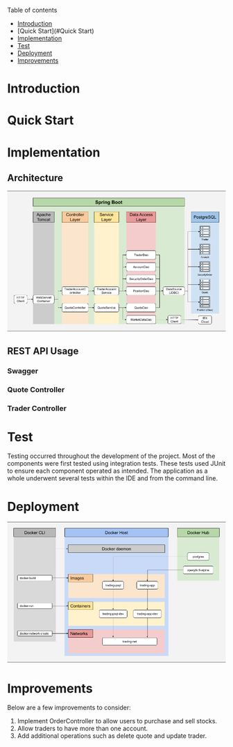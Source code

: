 Table of contents
* [Introduction](#Introduction)
* [Quick Start](#Quick Start)
* [Implementation](#Implementation)
* [Test](#Test)
* [Deployment](#Deployment)
* [Improvements](#Improvements)

# Introduction



# Quick Start



# Implementation
## Architecture

![Image of Spring Boot Trading App Architecture](./assets/Springboot%20Architecture.png)

## REST API Usage
### Swagger



### Quote Controller



### Trader Controller



# Test

Testing occurred throughout the development of the project. Most of the components were first tested using integration tests.
These tests used JUnit to ensure each component operated as intended.
The application as a whole underwent several tests within the IDE and from the command line.

# Deployment

![Image of Spring Boot Docker Diagram](./assets/Trading%20App%20Docker%20Diagram.png)

# Improvements
Below are a few improvements to consider:
1. Implement OrderController to allow users to purchase and sell stocks.
2. Allow traders to have more than one account.
3. Add additional operations such as delete quote and update trader.